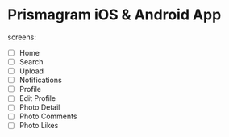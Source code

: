 # Prismagram iOS & Android App

screens:
- [ ] Home
- [ ] Search
- [ ] Upload
- [ ] Notifications
- [ ] Profile
- [ ] Edit Profile
- [ ] Photo Detail
- [ ] Photo Comments
- [ ] Photo Likes 